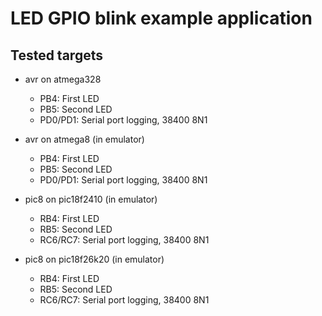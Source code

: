 # LED GPIO blink example application

## Tested targets

* avr on atmega328
    * PB4: First LED
    * PB5: Second LED
    * PD0/PD1: Serial port logging, 38400 8N1

* avr on atmega8 (in emulator)
    * PB4: First LED
    * PB5: Second LED
    * PD0/PD1: Serial port logging, 38400 8N1

* pic8 on pic18f2410 (in emulator)
    * RB4: First LED
    * RB5: Second LED
    * RC6/RC7: Serial port logging, 38400 8N1

* pic8 on pic18f26k20 (in emulator)
    * RB4: First LED
    * RB5: Second LED
    * RC6/RC7: Serial port logging, 38400 8N1
